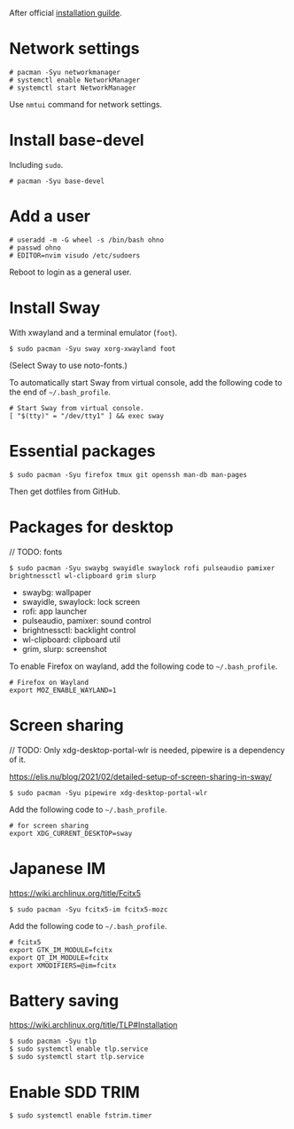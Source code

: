 After official [installation guilde](https://wiki.archlinux.org/title/installation_guide).

# Network settings

```
# pacman -Syu networkmanager
# systemctl enable NetworkManager
# systemctl start NetworkManager
```

Use `nmtui` command for network settings.

# Install base-devel

Including `sudo`.

```
# pacman -Syu base-devel
```

# Add a user

```
# useradd -m -G wheel -s /bin/bash ohno
# passwd ohno
# EDITOR=nvim visudo /etc/sudoers
```

Reboot to login as a general user.

# Install Sway

With xwayland and a terminal emulator (`foot`).

```
$ sudo pacman -Syu sway xorg-xwayland foot
```

(Select Sway to use noto-fonts.)

To automatically start Sway from virtual console, add the following code to the end of `~/.bash_profile`.

```
# Start Sway from virtual console.
[ "$(tty)" = "/dev/tty1" ] && exec sway
```

# Essential packages

```
$ sudo pacman -Syu firefox tmux git openssh man-db man-pages
```

Then get dotfiles from GitHub.

# Packages for desktop

// TODO: fonts

```
$ sudo pacman -Syu swaybg swayidle swaylock rofi pulseaudio pamixer brightnessctl wl-clipboard grim slurp
```

- swaybg: wallpaper
- swayidle, swaylock: lock screen
- rofi: app launcher
- pulseaudio, pamixer: sound control
- brightnessctl: backlight control
- wl-clipboard: clipboard util
- grim, slurp: screenshot

To enable Firefox on wayland, add the following code to `~/.bash_profile`.

```
# Firefox on Wayland
export MOZ_ENABLE_WAYLAND=1
```

# Screen sharing

// TODO: Only xdg-desktop-portal-wlr is needed, pipewire is a dependency of it.

https://elis.nu/blog/2021/02/detailed-setup-of-screen-sharing-in-sway/

```
$ sudo pacman -Syu pipewire xdg-desktop-portal-wlr
```

Add the following code to `~/.bash_profile`.

```
# for screen sharing
export XDG_CURRENT_DESKTOP=sway
```

# Japanese IM

https://wiki.archlinux.org/title/Fcitx5

```
$ sudo pacman -Syu fcitx5-im fcitx5-mozc
```

Add the following code to `~/.bash_profile`.

```
# fcitx5
export GTK_IM_MODULE=fcitx
export QT_IM_MODULE=fcitx
export XMODIFIERS=@im=fcitx
```

# Battery saving

https://wiki.archlinux.org/title/TLP#Installation

```
$ sudo pacman -Syu tlp
$ sudo systemctl enable tlp.service
$ sudo systemctl start tlp.service
```

# Enable SDD TRIM

```
$ sudo systemctl enable fstrim.timer
```
